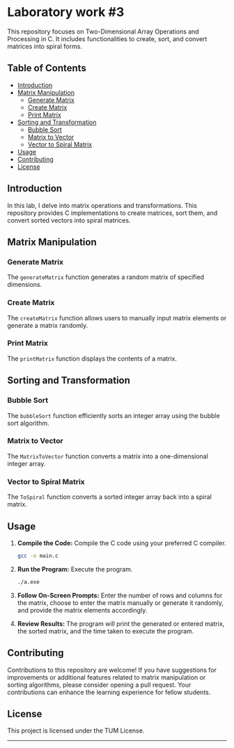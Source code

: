 # Laboratory work #3

This repository focuses on Two-Dimensional Array Operations and Processing in C. It includes functionalities to create, sort, and convert matrices into spiral forms.

## Table of Contents

- [Introduction](#introduction)
- [Matrix Manipulation](#matrix-manipulation)
  - [Generate Matrix](#generate-matrix)
  - [Create Matrix](#create-matrix)
  - [Print Matrix](#print-matrix)
- [Sorting and Transformation](#sorting-and-transformation)
  - [Bubble Sort](#bubble-sort)
  - [Matrix to Vector](#matrix-to-vector)
  - [Vector to Spiral Matrix](#vector-to-spiral-matrix)
- [Usage](#usage)
- [Contributing](#contributing)
- [License](#license)

## Introduction

In this lab, I delve into matrix operations and transformations. This repository provides C implementations to create matrices, sort them, and convert sorted vectors into spiral matrices.

## Matrix Manipulation

### Generate Matrix

The `generateMatrix` function generates a random matrix of specified dimensions.

### Create Matrix

The `createMatrix` function allows users to manually input matrix elements or generate a matrix randomly.

### Print Matrix

The `printMatrix` function displays the contents of a matrix.

## Sorting and Transformation

### Bubble Sort

The `bubbleSort` function efficiently sorts an integer array using the bubble sort algorithm.

### Matrix to Vector

The `MatrixToVector` function converts a matrix into a one-dimensional integer array.

### Vector to Spiral Matrix

The `ToSpiral` function converts a sorted integer array back into a spiral matrix.

## Usage

1. **Compile the Code:** Compile the C code using your preferred C compiler.

   ```bash
   gcc -o main.c
   ```

2. **Run the Program:** Execute the program.

   ```bash
   ./a.exe
   ```

3. **Follow On-Screen Prompts:** Enter the number of rows and columns for the matrix, choose to enter the matrix manually or generate it randomly, and provide the matrix elements accordingly.

4. **Review Results:** The program will print the generated or entered matrix, the sorted matrix, and the time taken to execute the program.

## Contributing

Contributions to this repository are welcome! If you have suggestions for improvements or additional features related to matrix manipulation or sorting algorithms, please consider opening a pull request. Your contributions can enhance the learning experience for fellow students.

## License

This project is licensed under the TUM License.

---
